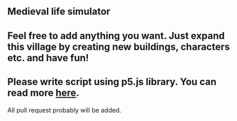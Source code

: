 Medieval life simulator
---
Feel free to add anything you want. Just expand this village by creating new buildings, characters etc. and have fun!
---
Please write script using p5.js library. You can read more [here](https://p5js.org/reference/).
---
All pull request probably will be added. 
